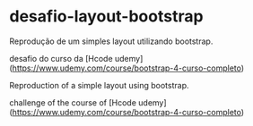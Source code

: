 # desafio-layout-bootstrap

Reprodução de um simples layout utilizando bootstrap.

desafio do curso da [Hcode udemy] (https://www.udemy.com/course/bootstrap-4-curso-completo)


Reproduction of a simple layout using bootstrap.

challenge of the course of [Hcode udemy] (https://www.udemy.com/course/bootstrap-4-curso-completo)

